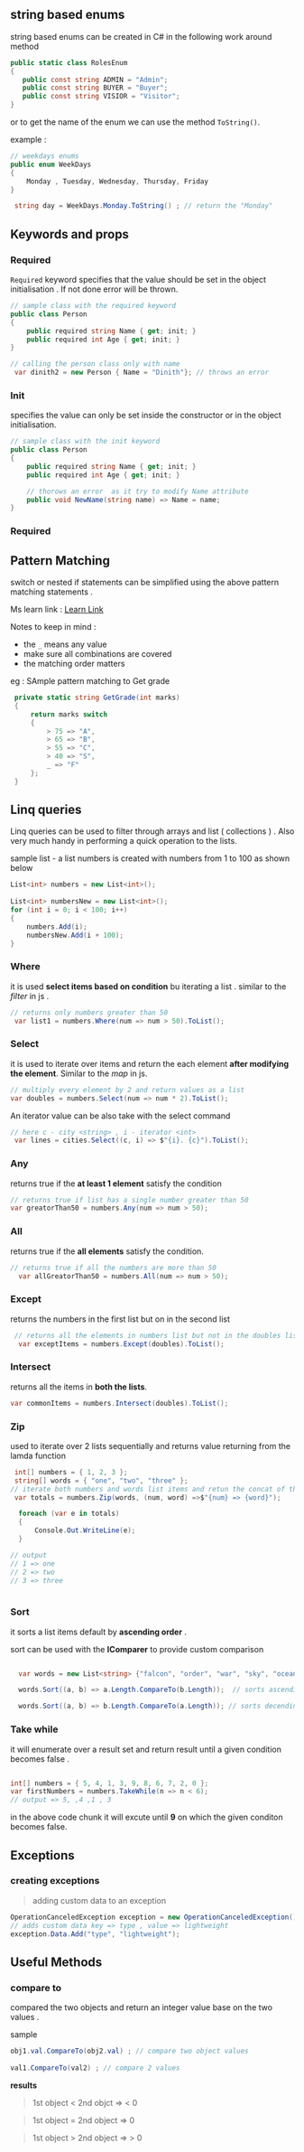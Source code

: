 ## string based enums 

string based enums can be created in C# in the following work around method 

``` C#
public static class RolesEnum
{
   public const string ADMIN = "Admin";
   public const string BUYER = "Buyer";
   public const string VISIOR = "Visitor";
}
```

or to get the name of the enum we can use the method `ToString()`. 

example : 

``` c#
// weekdays enums 
public enum WeekDays 
{ 
    Monday , Tuesday, Wednesday, Thursday, Friday
}

 string day = WeekDays.Monday.ToString() ; // return the "Monday" 
```

## Keywords and props 

### Required

`Required`  keyword specifies that the value should be set in the object initialisation .  If not done error will be thrown.

``` c#
// sample class with the required keyword
public class Person
{
    public required string Name { get; init; }
    public required int Age { get; init; }
}

// calling the person class only with name 
 var dinith2 = new Person { Name = "Dinith"}; // throws an error 
```

### Init 

specifies the value can only be set inside the constructor or in the object initialisation. 

``` c#
// sample class with the init keyword
public class Person
{
    public required string Name { get; init; }
    public required int Age { get; init; }

    // thorows an error  as it try to modify Name attribute
    public void NewName(string name) => Name = name;
}
```






### Required 

## Pattern Matching 

switch or nested if statements can be simplified using the above pattern matching statements . 

Ms learn link : [Learn Link](https://learn.microsoft.com/en-us/dotnet/csharp/fundamentals/functional/pattern-matching#compare-discrete-values)


Notes to keep in mind : 
- the `_` means any value 
- make sure all combinations are covered 
- the matching order matters 

eg : SAmple pattern matching to Get grade 

``` C#
 private static string GetGrade(int marks)
 {
     return marks switch
     {
         > 75 => "A",
         > 65 => "B",
         > 55 => "C",
         > 40 => "S",
         _ => "F" 
     };
 }
 ```



## Linq queries 

Linq queries can be used to filter through arrays and list ( collections ) . Also very much handy in performing a quick operation to the lists. 

sample list - a list numbers is created with numbers from 1 to 100 as shown below 

``` C#
List<int> numbers = new List<int>();
 
List<int> numbersNew = new List<int>();
for (int i = 0; i < 100; i++)
{
    numbers.Add(i);
    numbersNew.Add(i + 100);
}
```

### Where 

it is used **select items based on condition** bu iterating a list . 
similar to the *filter* in js .

``` c#
// returns only numbers greater than 50 
 var list1 = numbers.Where(num => num > 50).ToList(); 
 ```

### Select 

it is used to iterate over items and return the each element **after modifying the element**. Similar to the *map* in js.

``` c#
// multiply every element by 2 and return values as a list 
var doubles = numbers.Select(num => num * 2).ToList();
```

An iterator value can be also take with the select command 

``` c#
// here c - city <string> , i - iterator <int>
 var lines = cities.Select((c, i) => $"{i}. {c}").ToList();
 ```

### Any 
returns true if the **at least 1 element** satisfy the condition

``` c# 
// returns true if list has a single number greater than 50 
var greatorThan50 = numbers.Any(num => num > 50);
```

### All 
returns true if the **all elements** satisfy the condition.

``` C# 
// returns true if all the numbers are more than 50 
  var allGreatorThan50 = numbers.All(num => num > 50);

```

### Except 

returns the numbers in the first list but on in the second list 

``` c# 
 // returns all the elements in numbers list but not in the doubles list 
  var exceptItems = numbers.Except(doubles).ToList();
``` 

### Intersect 

returns all the items in **both the lists**.

``` C# 
var commonItems = numbers.Intersect(doubles).ToList();
```

### Zip 

used to iterate over 2 lists sequentially  and returns value returning from the lamda function

``` C# 
 int[] numbers = { 1, 2, 3 };
 string[] words = { "one", "two", "three" };
// iterate both numbers and words list items and retun the concat of the each element 
 var totals = numbers.Zip(words, (num, word) =>$"{num} => {word}");

  foreach (var e in totals)
  {
      Console.Out.WriteLine(e);
  }

// output 
// 1 => one
// 2 => two
// 3 => three
 
```

### Sort 

it sorts a list items default by **ascending order** . 

sort can be used with the **IComparer** to provide custom comparison

``` c# 

  var words = new List<string> {"falcon", "order", "war", "sky", "ocean", "blue", "cloud","boy", "by", "raven", "station", "batallion"};

  words.Sort((a, b) => a.Length.CompareTo(b.Length));  // sorts ascending length

  words.Sort((a, b) => b.Length.CompareTo(a.Length)); // sorts decending length

```

### Take while 
it will enumerate over a result set and return result until a given condition becomes false .

``` c#

int[] numbers = { 5, 4, 1, 3, 9, 8, 6, 7, 2, 0 };
var firstNumbers = numbers.TakeWhile(n => n < 6);
// output => 5, ,4 ,1 , 3

```
in the above code chunk it will excute until **9** on which the given conditon becomes false. 

## Exceptions 

### creating exceptions 

> adding custom data to an exception

``` C#
OperationCanceledException exception = new OperationCanceledException();
// adds custom data key => type , value => lightweight 
exception.Data.Add("type", "lightweight"); 

```




## Useful Methods 

### compare to 

compared the two objects and return an integer value base on the two values . 

sample 

``` c# 
obj1.val.CompareTo(obj2.val) ; // compare two object values 
 
val1.CompareTo(val2) ; // compare 2 values 

```

**results**

> 1st object < 2nd objct => < 0 

> 1st object  = 2nd object  =>  0 

> 1st object > 2nd object => > 0



